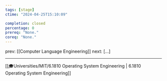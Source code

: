 ```yaml
---
tags: [stage]
ctime: "2024-04-25T15:10:09"

completion: closed
percentage: 0
prereq: "None."
coreq: "None."
---
```


prev: [[Computer Language Engineering]]
next: [...]

---

[[🎓Universities/MIT/6.1810 Operating System Engineering | 6.1810 Operating System Engineering]]